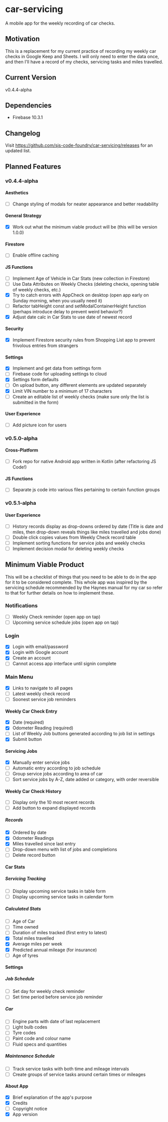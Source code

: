 # car-servicing

A mobile app for the weekly recording of car checks.

## Motivation

This is a replacement for my current practice of recording my weekly car checks in Google Keep and Sheets. I will only need to enter the data once, and then I'll have a record of my checks, servicing tasks and miles travelled.

## Current Version

v0.4.4-alpha

## Dependencies

-   Firebase 10.3.1

## Changelog

Visit https://github.com/sjs-code-foundry/car-servicing/releases for an updated list.

## Planned Features

### v0.4.4-alpha

#### Aesthetics

-   [ ] Change styling of modals for neater appearance and better readability

#### General Strategy

-   [x] Work out what the minimum viable product will be (this will be version 1.0.0)

#### Firestore

-   [ ] Enable offline caching

#### JS Functions

-   [ ] Implement Age of Vehicle in Car Stats (new collection in Firestore)
-   [ ] Use Data Attributes on Weekly Checks (deleting checks, opening table of weekly checks, etc.)
-   [x] Try to catch errors with AppCheck on desktop (open app early on Sunday morning, when you usually need it)
-   [ ] Refactor tabHeight const and setModalContainerHeight function (perhaps introduce delay to prevent weird behavior?)
-   [x] Adjust date calc in Car Stats to use date of newest record

#### Security

-   [x] Implement Firestore security rules from Shopping List app to prevent frivolous entries from strangers

#### Settings

-   [x] Implement and get data from settings form
-   [ ] Firebase code for uploading settings to cloud
-   [x] Settings form defaults
-   [ ] On upload button, any different elements are updated separately
-   [x] Limit VIN number to a minimum of 17 characters
-   [ ] Create an editable list of weekly checks (make sure only the list is submitted in the form)

#### User Experience

-   [ ] Add picture icon for users

### v0.5.0-alpha

#### Cross-Platform

-   [ ] Fork repo for native Android app written in Kotlin (after refactoring JS Code!)

#### JS Functions

-   [ ] Separate js code into various files pertaining to certain function groups

### v0.5.1-alpha

#### User Experience

-   [ ] History records display as drop-downs ordered by date (Title is date and miles, then drop-down reveals things like miles travelled and jobs done)
-   [ ] Double click copies values from Weekly Check record table
-   [ ] Implement sorting functions for service jobs and weekly checks
-   [ ] Implement decision modal for deleting weekly checks

## Minimum Viable Product

This will be a checklist of things that you need to be able to do in the app for it to be considered complete. This whole app was inspired by the servicing schedule recommended by the Haynes manual for my car so refer to that for further details on how to implement these.

### Notifications

-   [ ] Weekly Check reminder (open app on tap)
-   [ ] Upcoming service schedule jobs (open app on tap)

### Login

-   [x] Login with email/password
-   [x] Login with Google account
-   [x] Create an account
-   [ ] Cannot access app interface until signin complete

### Main Menu

-   [x] Links to navigate to all pages
-   [ ] Latest weekly check record
-   [ ] Soonest service job reminders

#### Weekly Car Check Entry

-   [x] Date (required)
-   [x] Odometer Reading (required)
-   [ ] List of Weekly Job buttons generated according to job list in settings
-   [x] Submit button

#### Servicing Jobs

-   [x] Manually enter service jobs
-   [ ] Automatic entry according to job schedule
-   [ ] Group service jobs according to area of car
-   [ ] Sort service jobs by A-Z, date added or category, with order reversible

#### Weekly Car Check History

-   [ ] Display only the 10 most recent records
-   [ ] Add button to expand displayed records

##### Records

-   [x] Ordered by date
-   [x] Odometer Readings
-   [x] Miles travelled since last entry
-   [ ] Drop-down menu with list of jobs and completions
-   [ ] Delete record button

#### Car Stats

##### Servicing Tracking

-   [ ] Display upcoming service tasks in table form
-   [ ] Display upcoming service tasks in calendar form

##### Calculated Stats

-   [ ] Age of Car
-   [ ] Time owned
-   [ ] Duration of miles tracked (first entry to latest)
-   [x] Total miles travelled
-   [x] Average miles per week
-   [x] Predicted annual mileage (for insurance)
-   [ ] Age of tyres

#### Settings

##### Job Schedule

-   [ ] Set day for weekly check reminder
-   [ ] Set time period before service job reminder

##### Car

-   [ ] Engine parts with date of last replacement
-   [ ] Light bulb codes
-   [ ] Tyre codes
-   [ ] Paint code and colour name
-   [ ] Fluid specs and quantities

##### Maintenance Schedule

-   [ ] Track service tasks with both time and mileage intervals
-   [ ] Create groups of service tasks around certain times or mileages

#### About App

-   [x] Brief explanation of the app's purpose
-   [x] Credits
-   [ ] Copyright notice
-   [x] App version
